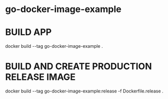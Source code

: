 # go-docker-image-example

# BUILD APP
docker build --tag go-docker-image-example .

# BUILD AND CREATE PRODUCTION RELEASE IMAGE
docker build --tag go-docker-image-example:release -f Dockerfile.release .